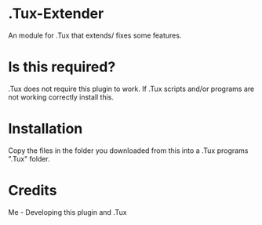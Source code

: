 # .Tux-Extender
An module for .Tux that extends/ fixes some features.


# Is this required?
.Tux does not require this plugin to work. If .Tux scripts and/or programs are not working correctly install this.

# Installation
Copy the files in the folder you downloaded from this into a .Tux programs ".Tux" folder.


# Credits

Me - Developing this plugin and .Tux
